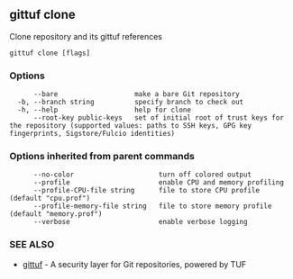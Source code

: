 ## gittuf clone

Clone repository and its gittuf references

```
gittuf clone [flags]
```

### Options

```
      --bare                   make a bare Git repository
  -b, --branch string          specify branch to check out
  -h, --help                   help for clone
      --root-key public-keys   set of initial root of trust keys for the repository (supported values: paths to SSH keys, GPG key fingerprints, Sigstore/Fulcio identities)
```

### Options inherited from parent commands

```
      --no-color                     turn off colored output
      --profile                      enable CPU and memory profiling
      --profile-CPU-file string      file to store CPU profile (default "cpu.prof")
      --profile-memory-file string   file to store memory profile (default "memory.prof")
      --verbose                      enable verbose logging
```

### SEE ALSO

* [gittuf](gittuf.md)	 - A security layer for Git repositories, powered by TUF

